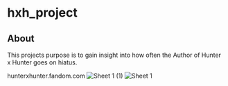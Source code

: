 # hxh_project
## About 

This projects purpose is to gain insight into how often the Author of Hunter x Hunter goes on hiatus. 

hunterxhunter.fandom.com 
![Sheet 1 (1)](https://user-images.githubusercontent.com/51838832/213804191-9cf8f386-2827-4d28-b262-26985a12bcc9.png)
![Sheet 1](https://user-images.githubusercontent.com/51838832/213804197-5cd6c3ef-b9bd-4232-b622-e8550edf75a6.png)
